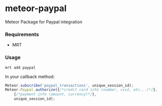 meteor-paypal
=============

Meteor Package for Paypal integration

### Requirements
  * MRT

### Usage
```console
mrt add paypal
```

In your callback method:
```javascript
Meteor.subscribe('paypal_transactions', unique_session_id);
Meteor.Paypal.authorize({/*credit card info (number, cvv2, etc...)*/}, 
    {/*payment info (amount, currency)*/}, 
    unique_session_id);
```
